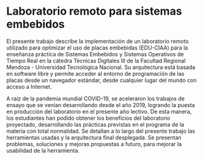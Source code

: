 # Laboratorio remoto para sistemas embebidos
El presente trabajo describe la implementación de un laboratorio remoto utilizado para optimizar el uso de placas embebidas (EDU-CIAA) para la enseñanza práctica de Sistemas Embebidos y Sistemas Operativos de Tiempo Real en la cátedra Técnicas Digitales III de la Facultad Regional Mendoza - Universidad Tecnológica Nacional. Su arquitectura está basada en software libre y permite acceder al entorno de programación de las placas desde un navegador estándar, desde cualquier lugar del mundo con acceso a Internet. 

A raíz de la pandemia mundial COVID-19, se aceleraron los trabajos de ensayo que se venían desarrollando desde el año 2019, logrando la puesta en producción del laboratorio en el presente año lectivo. De esta manera, los estudiantes han podido obtener los beneficios del laboratorio proyectado, desarrollando las prácticas previstas en el programa de la materia con total normalidad. Se detallan a lo largo del presente trabajo las herramientas usadas y la arquitectura final desplegada. Se presentan problemas, soluciones y mejoras propuestas a futuro, para mejorar la usabilidad de la herramienta.
